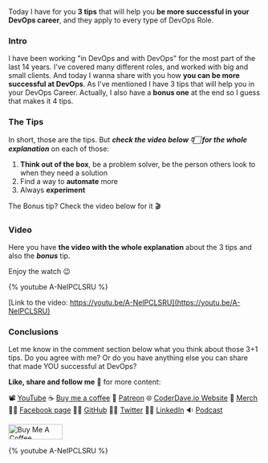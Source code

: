 Today I have for you __3 tips__ that will help you __be more successful in your DevOps career__, and they apply to every type of DevOps Role.

### Intro

I have been working "in DevOps and with DevOps" for the most part of the last 14 years. I've covered many different roles, and worked with big and small clients. And today I wanna share with you how __you can be more successful at DevOps__. As I've mentioned I have 3 tips that will help you in your DevOps Career. Actually, I also have a __bonus one__ at the end so I guess that makes it 4 tips.

### The Tips

In short, those are the tips. But ___check the video below 👇🏻 for the whole explanation___ on each of those:

1. __Think out of the box__, be a problem solver, be the person others look to when they need a solution
2. Find a way to __automate__ more
3. Always __experiment__

The Bonus tip? Check the video below for it 🎬

### Video

Here you have __the video with the whole explanation__ about the 3 tips and also the ___bonus___ tip.

Enjoy the watch 😉

{% youtube A-NeIPCLSRU %}

[Link to the video: https://youtu.be/A-NeIPCLSRU](https://youtu.be/A-NeIPCLSRU)

### Conclusions

Let me know in the comment section below what you think about those 3+1 tips. Do you agree with me? Or do you have anything else you can share that made YOU successful at DevOps?


__Like, share and follow me__ 🚀 for more content:

📽 [YouTube](https://www.youtube.com/CoderDave)
☕ [Buy me a coffee](https://buymeacoffee.com/CoderDave)
💖 [Patreon](https://patreon.com/CoderDave)
🌐 [CoderDave.io Website](https://coderdave.io)
👕 [Merch](https://geni.us/cdmerch)
👦🏻 [Facebook page](https://www.facebook.com/CoderDaveYT)
🐱‍💻 [GitHub](https://github.com/n3wt0n)
👲🏻 [Twitter](https://www.twitter.com/davide.benvegnu)
👴🏻 [LinkedIn](https://www.linkedin.com/in/davidebenvegnu/)
🔉 [Podcast](https://geni.us/cdpodcast)

<a href="https://www.buymeacoffee.com/CoderDave" target="_blank"><img src="https://cdn.buymeacoffee.com/buttons/v2/default-yellow.png" alt="Buy Me A Coffee" style="height: 30px !important; width: 108px !important;" ></a>

{% youtube A-NeIPCLSRU %}